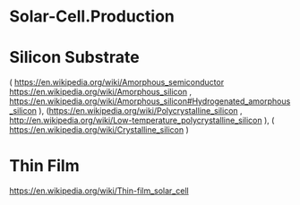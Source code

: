 # Solar-Cell.Production

# Silicon Substrate
( https://en.wikipedia.org/wiki/Amorphous_semiconductor https://en.wikipedia.org/wiki/Amorphous_silicon , https://en.wikipedia.org/wiki/Amorphous_silicon#Hydrogenated_amorphous_silicon ), (https://en.wikipedia.org/wiki/Polycrystalline_silicon , http://en.wikipedia.org/wiki/Low-temperature_polycrystalline_silicon ), ( https://en.wikipedia.org/wiki/Crystalline_silicon )

# Thin Film
https://en.wikipedia.org/wiki/Thin-film_solar_cell
